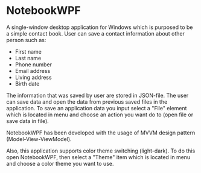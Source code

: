 # NotebookWPF

A single-window desktop application for Windows which is purposed to be a simple contact book. User can save a contact information about other person such as:

* First name
* Last name
* Phone number
* Email address
* Living address
* Birth date

The information that was saved by user are stored in JSON-file. The user can save data and open the data from previous saved files in the application. To save an application data you input select a "File" element which is located in menu and choose an action you want do to (open file or save data in file).

NotebookWPF has been developed with the usage of MVVM design pattern (Model-View-ViewModel).

Also, this application supports color theme switching (light-dark). To do this open NotebookWPF, then select a "Theme" item which is located in menu and choose a color theme you want to use.

